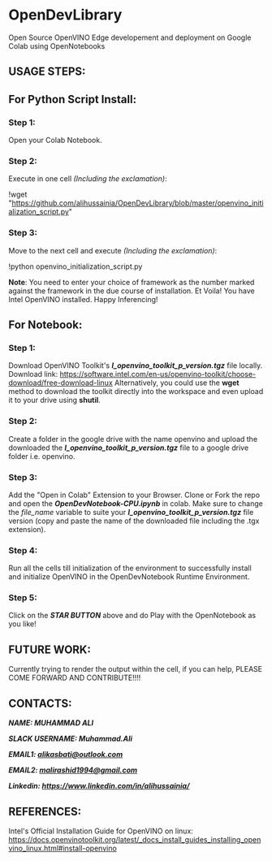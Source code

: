 # OpenDevLibrary
Open Source OpenVINO  Edge developement and deployment on Google Colab using OpenNotebooks

## USAGE STEPS:

## **For Python Script Install**:

### Step 1:
Open your Colab Notebook.

### Step 2:
Execute in one cell _(Including the exclamation)_:

!wget "https://github.com/alihussainia/OpenDevLibrary/blob/master/openvino_initialization_script.py"

### Step 3:
Move to the next cell and execute _(Including the exclamation)_:

!python openvino_initialization_script.py

**Note**: You need to enter your choice of framework as the number marked against the framework in the due course of installation.
Et Voila! You have Intel OpenVINO installed. Happy Inferencing!


## **For Notebook**:

### Step 1: 
Download OpenVINO Toolkit's ***l_openvino_toolkit_p_version.tgz*** file locally.
Download link: https://software.intel.com/en-us/openvino-toolkit/choose-download/free-download-linux
Alternatively, you could use the **wget** method to download the toolkit directly into the workspace and even upload it to your drive using  **shutil**.

### Step 2:
Create a folder in the google drive with the name openvino and upload the downloaded the ***l_openvino_toolkit_p_version.tgz*** file to a google drive folder i.e. openvino. 

### Step 3: 
Add the "Open in Colab" Extension to your Browser.
Clone or Fork the repo and open the ***OpenDevNotebook-CPU.ipynb*** in colab. Make sure to change the *file_name* variable to suite your ***l_openvino_toolkit_p_version.tgz*** file version (copy and paste the name of the downloaded file including the .tgx extension).

### Step 4: 
Run all the cells till initialization of the environment to successfully install and initialize OpenVINO in the OpenDevNotebook Runtime Environment.

### Step 5: 
Click on the ***STAR BUTTON*** above and do Play with the OpenNotebook as you like!

## FUTURE WORK:

Currently trying to render the output within the cell, if you can help, PLEASE COME FORWARD AND CONTRIBUTE!!!!

## CONTACTS:

***NAME: MUHAMMAD ALI***

***SLACK USERNAME: Muhammad.Ali***

***EMAIL1: alikasbati@outlook.com***

***EMAIL2: malirashid1994@gmail.com***

***Linkedin: https://www.linkedin.com/in/alihussainia/*** 

## REFERENCES:
Intel's Official Installation Guide for OpenVINO on linux: https://docs.openvinotoolkit.org/latest/_docs_install_guides_installing_openvino_linux.html#install-openvino

